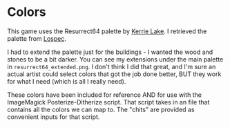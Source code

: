 # Colors

This game uses the Resurrect64 palette by
[Kerrie Lake](https://kerrielakeportfolio.wordpress.com/).
I retrieved the palette from
[Lospec](https://lospec.com/palette-list/resurrect-64).

I had to extend the palette just for the buildings - I wanted the wood and
stones to be a bit darker. You can see my extensions under the main palette in
`resurrect64_extended.png`. I don't think I did that great, and I'm sure an
actual artist could select colors that got the job done better, BUT they work
for what I need (which is all I really need).

These colors have been included for reference AND for use with the ImageMagick
Posterize-Ditherize script. That script takes in an file that contains all the
colors we can map to. The "chits" are provided as convenient inputs for that
script.
